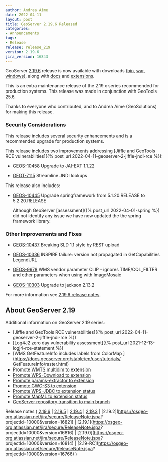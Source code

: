 ```yaml
---
author: Andrea Aime
date: 2022-04-11
layout: post
title: GeoServer 2.19.6 Released
categories:
- Announcements
tags:
- Release
release: release_219
version: 2.19.6
jira_version: 16843
---
```


GeoServer [2.19.6](/release/2.19.6/) release is now available with downloads ([bin](https://sourceforge.net/projects/geoserver/files/GeoServer/2.19.6/geoserver-2.19.6-bin.zip/download), [war](https://sourceforge.net/projects/geoserver/files/GeoServer/2.19.6/geoserver-2.19.6-war.zip/download), [windows](https://sourceforge.net/projects/geoserver/files/GeoServer/2.19.6/GeoServer-2.19.6-winsetup.exe/download)), along with [docs](https://sourceforge.net/projects/geoserver/files/GeoServer/2.19.6/geoserver-2.19.6-htmldoc.zip/download) and [extensions](https://sourceforge.net/projects/geoserver/files/GeoServer/2.19.6/extensions/).

This is an extra maintenance release of the 2.19.x series recommended for production systems. This release was made in conjunction with GeoTools 25.6.

Thanks to everyone who contributed, and to Andrea Aime (GeoSolutions) for making this release.

### Security Considerations

This release includes several security enhancements and is a recommended upgrade for production systems.

This release includes two improvements addressing [Jiffle and GeoTools RCE vulnerabilities]({% post_url 2022-04-11-geoserver-2-jiffle-jndi-rce %}):

* [GEOS-10458](https://osgeo-org.atlassian.net/browse/GEOS-10458) Upgrade to JAI-EXT 1.1.22

* [GEOT-7115](https://osgeo-org.atlassian.net/browse/GEOT-7115) Streamline JNDI lookups
  
This release also includes:

* [GEOS-10445](https://osgeo-org.atlassian.net/browse/GEOS-10445) Upgrade springframework from 5.1.20.RELEASE to 5.2.20.RELEASE
  
  Although GeoServer [assessment]({% post_url 2022-04-01-spring %}) did not identify any issue we have now updated the the spring framework library.

### Other Improvements and Fixes

* [GEOS-10437](https://osgeo-org.atlassian.net/browse/GEOS-10437) Breaking SLD 1.1 style by REST upload

* [GEOS-10336](https://osgeo-org.atlassian.net/browse/GEOS-10336) INSPIRE failure: version not propagated in GetCapabilities LegendURL

* [GEOS-9978](https://osgeo-org.atlassian.net/browse/GEOS-9978) WMS vendor parameter CLIP - ignores TIME/CQL\_FILTER and other parameters when using with ImageMosaic

* [GEOS-10303](https://osgeo-org.atlassian.net/browse/GEOS-10303) Upgrade to jackson 2.13.2

For more information see [2.19.6 release notes](https://github.com/geoserver/geoserver/releases/tag/2.19.6).

## About GeoServer 2.19

 Additional information on GeoServer 2.19 series:
 
 * [Jiffle and GeoTools RCE vulnerabilities]({% post_url 2022-04-11-geoserver-2-jiffle-jndi-rce %})
 * [Log4J2 zero day vulnerability assessment]({% post_url 2021-12-13-logj4-rce-statement %})
 * [WMS GetFeatureInfo includes labels from ColorMap ](https://docs.geoserver.org/stable/en/user/tutorials/ GetFeatureInfo/raster.html)
 * [Promote WMTS multidim to extension](https://github.com/geoserver/geoserver/wiki/GSIP-196)
 * [Promote WPS-Download to extension](https://github.com/geoserver/geoserver/wiki/GSIP-195)
 * [Promote params-extractor to extension](https://github.com/geoserver/geoserver/wiki/GSIP-194)
 * [Promote GWC-S3 to extension](https://github.com/geoserver/geoserver/wiki/GSIP-193)
 * [Promote WPS-JDBC to extension status](https://github.com/geoserver/geoserver/wiki/GSIP-197)
 * [Promote MapML to extension status](https://github.com/geoserver/geoserver/wiki/GSIP-200)
 * [GeoServer repository transition to main branch](main-branch.html)

Release notes ( [2.19.6](https://github.com/geoserver/geoserver/releases/tag/2.19.6)
\| [2.19.5](https://osgeo-org.atlassian.net/secure/ReleaseNote.jspa?projectId=10000&version=16839)
\| [2.19.4](https://osgeo-org.atlassian.net/secure/ReleaseNote.jspa?projectId=10000&version=16832)
\| [2.19.3](https://osgeo-org.atlassian.net/secure/ReleaseNote.jspa?projectId=10000&version=16824)
\| [2.19.2](https://osgeo-org.atlassian.net/jira/secure/ReleaseNote.jspa? projectId=10000&version=16821)
\| [2.19.1](https://osgeo-org.atlassian.net/jira/secure/ReleaseNote.jspa? projectId=10000&version=16816)
\| [2.19.0](https://osgeo-org.atlassian.net/jira/secure/ReleaseNote.jspa? projectId=10000&version=16814)
\| [2.19-RC](https://osgeo-org.atlassian.net/secure/ReleaseNote.jspa? projectId=10000&version=16766) )
